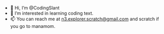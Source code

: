 - 👋 Hi, I’m @CodingSlant
- 👀 I’m interested in learning coding text.
- 📫 You can reach me at n3.explorer.scratch@gmail.com and scratch if you go to manamom.

<!---
CodingSlant/CodingSlant is a ✨ special ✨ repository because its `README.md` (this file) appears on your GitHub profile.
You can click the Preview link to take a look at your changes.
--->
